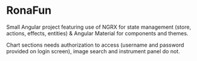 # RonaFun

Small Angular project featuring use of NGRX for state management (store, actions, effects, entities) & Angular Material for components and themes. 

Chart sections needs authorization to access (username and password provided on login screen), image search and instrument panel do not.
